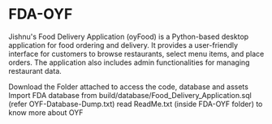 # FDA-OYF
Jishnu's Food Delivery Application (oyFood) is a Python-based desktop application for food ordering and delivery. It provides a user-friendly interface for customers to browse restaurants, select menu items, and place orders. The application also includes admin functionalities for managing restaurant data.

Download the Folder attached to access the code, database and assets 
Import FDA database from build/database/Food_Delivery_Application.sql    (refer OYF-Database-Dump.txt)
read ReadMe.txt (inside FDA-OYF folder) to know more about OYF
